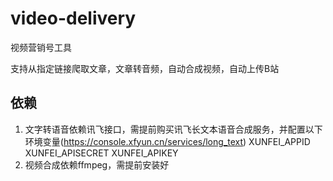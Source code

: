 # video-delivery

视频营销号工具

支持从指定链接爬取文章，文章转音频，自动合成视频，自动上传B站

## 依赖

1. 文字转语音依赖讯飞接口，需提前购买讯飞长文本语音合成服务，并配置以下环境变量(https://console.xfyun.cn/services/long_text)
   XUNFEI_APPID
   XUNFEI_APISECRET
   XUNFEI_APIKEY
2. 视频合成依赖ffmpeg，需提前安装好